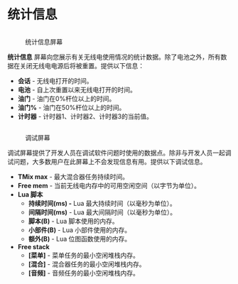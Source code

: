 # 统计信息

<figure><img src="/.gitbook/assets/stats1.png" alt=""><figcaption><p>统计信息屏幕</p></figcaption></figure>

**统计信息** 屏幕向您展示有关无线电使用情况的统计数据。除了电池之外，所有数据在关闭无线电电源后将被重置。提供以下信息：

- **会话** - 无线电打开的时间。
- **电池** - 自上次重置以来无线电打开的时间。
- **油门** - 油门在0%杆位以上的时间。
- **油门%** - 油门在50%杆位以上的时间。
- **计时器** - 计时器1、计时器2、计时器3的当前值。

<figure><img src="/.gitbook/assets/stats2.png" alt=""><figcaption><p>调试屏幕</p></figcaption></figure>

调试屏幕提供了开发人员在调试软件问题时使用的数据点。除非与开发人员一起调试问题，大多数用户在此屏幕上不会发现信息有用。提供以下调试信息。

- **TMix max** - 最大混合器任务持续时间。
- **Free mem** - 当前无线电内存中的可用空闲空间（以字节为单位）。
- **Lua 脚本**
  - **持续时间(ms) -** Lua 最大持续时间（以毫秒为单位）。
  - **间隔时间(ms)** - Lua 最大间隔时间（以毫秒为单位）。
  - **脚本(B)** - Lua 脚本使用的内存。
  - **小部件(B)** - Lua 小部件使用的内存。
  - **额外(B)** - Lua 位图函数使用的内存。
- **Free stack**
  - **\[菜单]** - 菜单任务的最小空闲堆栈内存。
  - **\[混合]** - 混合器任务的最小空闲堆栈内存。
  - **\[音频]** - 音频任务的最小空闲堆栈内存。